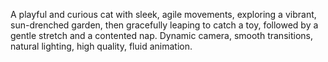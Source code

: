 A playful and curious cat with sleek, agile movements, exploring a vibrant, sun-drenched garden, then gracefully leaping to catch a toy, followed by a gentle stretch and a contented nap. Dynamic camera, smooth transitions, natural lighting, high quality, fluid animation.